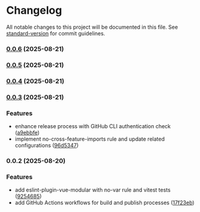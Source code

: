 # Changelog

All notable changes to this project will be documented in this file. See [standard-version](https://github.com/conventional-changelog/standard-version) for commit guidelines.

### [0.0.6](https://github.com/andrewmolyuk/eslint-plugin-vue-modular/compare/v0.0.2...v0.0.6) (2025-08-21)

### [0.0.5](https://github.com/andrewmolyuk/eslint-plugin-vue-modular/compare/v0.0.2...v0.0.5) (2025-08-21)

### [0.0.4](https://github.com/andrewmolyuk/eslint-plugin-vue-modular/compare/v0.0.2...v0.0.4) (2025-08-21)

### [0.0.3](https://github.com/andrewmolyuk/eslint-plugin-vue-modular/compare/v0.0.2...v0.0.3) (2025-08-21)


### Features

* enhance release process with GitHub CLI authentication check ([a9ebbfe](https://github.com/andrewmolyuk/eslint-plugin-vue-modular/commit/a9ebbfed2552683fb109d8113f0ef81b55a58850))
* implement no-cross-feature-imports rule and update related configurations ([96d5347](https://github.com/andrewmolyuk/eslint-plugin-vue-modular/commit/96d5347146e2f0bced223ea323a6164b27b09237))

### 0.0.2 (2025-08-20)


### Features

* add eslint-plugin-vue-modular with no-var rule and vitest tests ([9254685](https://github.com/andrewmolyuk/eslint-plugin-vue-modular/commit/925468588af4ec729976d92a3ce1b00fd5e889cf))
* add GitHub Actions workflows for build and publish processes ([17f23eb](https://github.com/andrewmolyuk/eslint-plugin-vue-modular/commit/17f23eb99988fde5aaa8137d0a5eabe34a45f96e))
